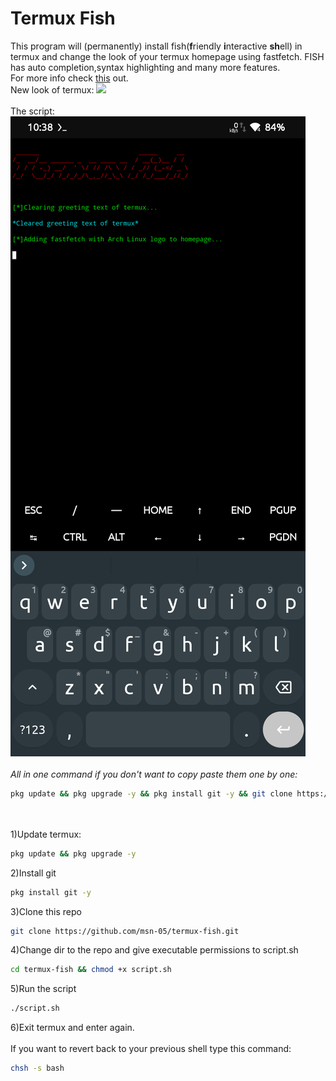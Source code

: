 # Termux Fish
This program will (permanently) install fish(<b>f</b>riendly <b>i</b>nteractive <b>sh</b>ell) in termux and change the look of your termux homepage using fastfetch. FISH has auto completion,syntax highlighting and many more features.
<br>
For more info check <a href="https://fishshell.com" target="_blank">this</a> out.
<br>
New look of termux:
<img src="Screenshot_2.png">
<br><br>
The script:
<img src="preview/Screenshot_3.png">
<br><br>
<i>All in one command if you don't want to copy paste them one by one:</i>
```bash
pkg update && pkg upgrade -y && pkg install git -y && git clone https://github.com/msn-05/termux-fish.git && cd termux-fish && chmod +x script.sh && ./script.sh
```
<br><br>
1)Update termux:
```bash
pkg update && pkg upgrade -y
```
2)Install git
```bash
pkg install git -y
```
3)Clone this repo
```bash
git clone https://github.com/msn-05/termux-fish.git
```
4)Change dir to the repo and give executable permissions to script.sh
```bash
cd termux-fish && chmod +x script.sh
```
5)Run the script
```bash
./script.sh
```
6)Exit termux and enter again.
<br><br>
If you want to revert back to your previous shell type this command:<br>
```bash
chsh -s bash
```
